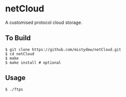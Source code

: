# netCloud

A customised protocol cloud storage.

## To Build

```
$ git clone https://github.com/mistydew/netCloud.git
$ cd netCloud
$ make
$ make install # optional
```

## Usage

```
$ ./ftps
```
